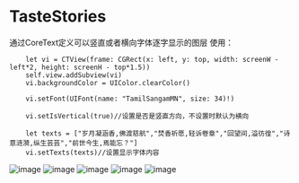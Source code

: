 # TasteStories
通过CoreText定义可以竖直或者横向字体逐字显示的图层
使用：

        let vi = CTView(frame: CGRect(x: left, y: top, width: screenW - left*2, height: screenH - top*1.5))
        self.view.addSubview(vi)
        vi.backgroundColor = UIColor.clearColor()
        
        vi.setFont(UIFont(name: "TamilSangamMN", size: 34)!)
        
        vi.setIsVertical(true)//设置是否是竖直方向，不设置时默认为横向
        
        let texts = ["岁月凝涵香,佛渡慈航","焚香祈愿,轻诉卷章","回望间,溢彷徨","诗意涟漪,纵生芸芸","前世今生,焉能忘？"]
        vi.setTexts(texts)//设置显示字体内容



![image](https://github.com/suzee/TasteStories/blob/master/CTDemo/image/7165329428.gif)
![image](https://raw.githubusercontent.com/suzee/TasteStories/22c4e025f8e6ae25fe0bd6bbbc367894af337c9f/CTDemo/image/Simulator%20Screen%20Shot%202016%E5%B9%B46%E6%9C%8828%E6%97%A5%20%E4%B8%8B%E5%8D%883.37.29.png)
![image](https://raw.githubusercontent.com/suzee/TasteStories/22c4e025f8e6ae25fe0bd6bbbc367894af337c9f/CTDemo/image/Simulator%20Screen%20Shot%202016%E5%B9%B46%E6%9C%8828%E6%97%A5%20%E4%B8%8B%E5%8D%883.37.47.png)
![image](https://raw.githubusercontent.com/suzee/TasteStories/22c4e025f8e6ae25fe0bd6bbbc367894af337c9f/CTDemo/image/Simulator%20Screen%20Shot%202016%E5%B9%B46%E6%9C%8828%E6%97%A5%20%E4%B8%8B%E5%8D%883.37.53.png)
![image](https://raw.githubusercontent.com/suzee/TasteStories/22c4e025f8e6ae25fe0bd6bbbc367894af337c9f/CTDemo/image/Simulator%20Screen%20Shot%202016%E5%B9%B46%E6%9C%8828%E6%97%A5%20%E4%B8%8B%E5%8D%883.37.57.png)
